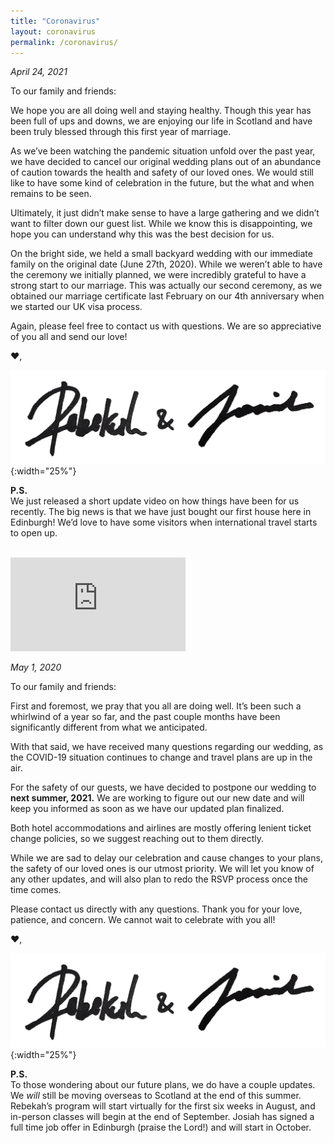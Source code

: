 ```yaml
---
title: "Coronavirus"
layout: coronavirus
permalink: /coronavirus/
---
```


*April 24, 2021*

To our family and friends:

We hope you are all doing well and staying healthy. Though this year has been full of ups and downs, we are enjoying our life in Scotland and have been truly blessed through this first year of marriage.

As we’ve been watching the pandemic situation unfold over the past year, we have decided to cancel our original wedding plans out of an abundance of caution towards the health and safety of our loved ones. We would still like to have some kind of celebration in the future, but the what and when remains to be seen. 

Ultimately, it just didn’t make sense to have a large gathering and we didn’t want to filter down our guest list. While we know this is disappointing, we hope you can understand why this was the best decision for us.

On the bright side, we held a small backyard wedding with our immediate family on the original date (June 27th, 2020). While we weren’t able to have the ceremony we initially planned, we were incredibly grateful to have a strong start to our marriage. This was actually our second ceremony, as we obtained our marriage certificate last February on our 4th anniversary when we started our UK visa process. 

Again, please feel free to contact us with questions. We are so appreciative of you all and send our love! 

❤️,

![Rebekah & Josiah](/assets/images/sig.png){:width="25%"}

**P.S.**  
We just released a short update video on how things have been for us recently. The big news is that we have just bought our first house here in Edinburgh! We’d love to have some visitors when international travel starts to open up.

<div style="display: block; width: 50%;">
<br>
<iframe style="left:50%;" width="280" src="https://www.youtube.com/embed/oaLXWD-qAY8" frameborder="0" allow="accelerometer; autoplay; encrypted-media; gyroscope; picture-in-picture" allowfullscreen></iframe>
</div>


*May 1, 2020*

To our family and friends:

First and foremost, we pray that you all are doing well. It’s been such a whirlwind of a year so far, and the past couple months have been significantly different from what we anticipated. 

With that said, we have received many questions regarding our wedding, as the COVID-19 situation continues to change and travel plans are up in the air.

For the safety of our guests, we have decided to postpone our wedding to **next summer, 2021.** We are working to figure out our new date and will keep you informed as soon as we have our updated plan finalized.

Both hotel accommodations and airlines are mostly offering lenient ticket change policies, so we suggest reaching out to them directly.

While we are sad to delay our celebration and cause changes to your plans, the safety of our loved ones is our utmost priority. We will let you know of any other updates, and will also plan to redo the RSVP process once the time comes. 

Please contact us directly with any questions. Thank you for your love, patience, and concern. We cannot wait to celebrate with you all!

❤️,

![Rebekah & Josiah](/assets/images/sig.png){:width="25%"}


**P.S.**  
To those wondering about our future plans, we do have a couple updates. We *will* still be moving overseas to Scotland at the end of this summer. Rebekah’s program will start virtually for the first six weeks in August, and in-person classes will begin at the end of September. Josiah has signed a full time job offer in Edinburgh (praise the Lord!) and will start in October. 
